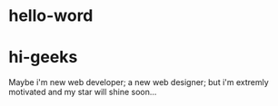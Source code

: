 # hello-word
# hi-geeks 
Maybe i'm new web developer;
a new web designer;
but i'm extremly motivated and my star will shine soon...
